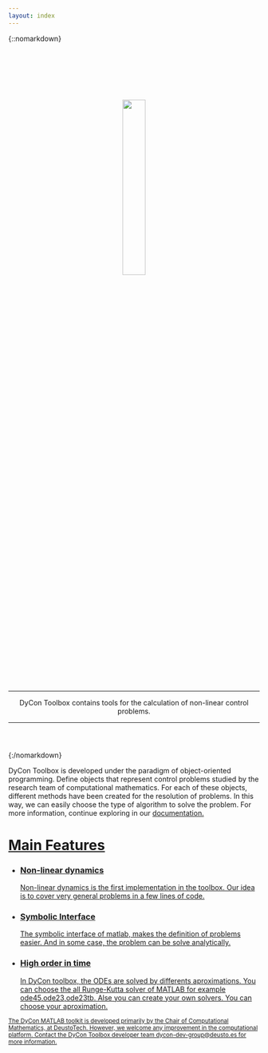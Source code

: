 ```yaml
---
layout: index
---
```


{::nomarkdown}

<header class="intro-header">
<div class="container">
    <div class="col-md-10 col-md-offset-1">
        <div class="site-heading">
            <img style="padding-top: 100px;"src="{{site.url}}/{{site.baseurl}}/assets/logo_DyConToolbox_v001.png" width="30%" alt="" srcset="">
            <hr class="small">
            <span class="subheading">
              DyCon Toolbox contains tools for the calculation of non-linear control problems. 
            </span>
            <hr>
        </div>
    </div>
</div>
</header>

{:/nomarkdown}

DyCon Toolbox is developed under the paradigm of object-oriented programming. Define objects that represent control problems studied by the research team of computational mathematics. For each of these objects, different methods have been created for the resolution of problems. In this way, we can easily choose the type of algorithm to solve the problem. For more information, continue exploring in our <a href="{{site.url}}{{site.baseurl}}/projects/01-documentation">documentation.

<h1>Main Features</h1>

<ul>
  <li>
    <h3>Non-linear dynamics</h3>
      Non-linear dynamics is the first implementation in the toolbox. Our idea is to cover very general problems in a few lines of code.
  </li>
  <li>
    <h3>Symbolic Interface</h3> 
      The symbolic interface of matlab, makes the definition of problems easier. And in some case, the problem can be solve analytically.
  </li>

  <li>
    <h3>High order in time</h3>
      In DyCon toolbox, the ODEs are solved by differents aproximations. You can choose the all Runge-Kutta solver of MATLAB  for example ode45,ode23,ode23tb. Alse you can create your own solvers. You can choose your aproximation.
  </li>

</ul>

<p class="index-p">
  
</p>

<p class="index-p">
    <small>The DyCon MATLAB toolkit is developed primarily by the Chair of Computational Mathematics, at DeustoTech. However, we welcome any improvement in the computational platform. Contact the DyCon Toolbox developer team dycon-dev-group@deusto.es for more information.</small>  
  </p>
